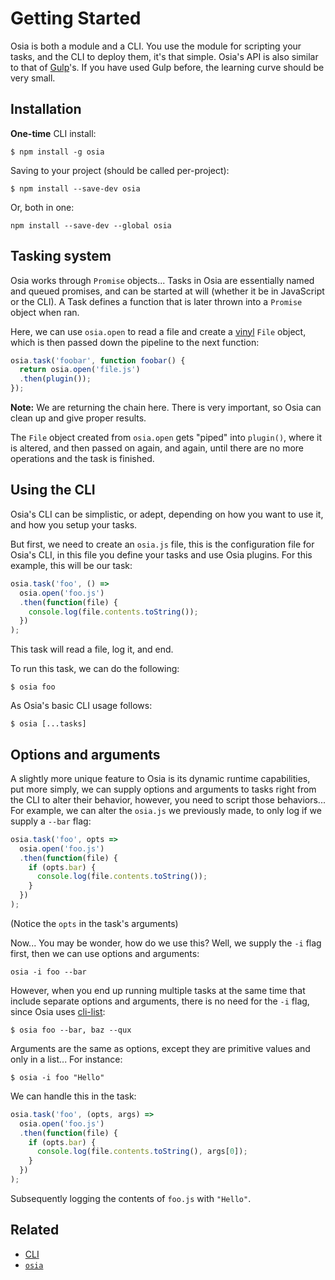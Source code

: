 # Getting Started
Osia is both a module and a CLI.  You use the module for scripting your tasks, and the CLI to deploy them, it's that simple. Osia's API is also similar to that of [Gulp](http://github.com/gulpjs/gulp)'s.  If you have used Gulp before, the learning curve should be very small.

## Installation
**One-time** CLI install:
```
$ npm install -g osia
```

Saving to your project (should be called per-project):
```
$ npm install --save-dev osia
```

Or, both in one:
```
npm install --save-dev --global osia
```

## Tasking system
Osia works through `Promise` objects...  Tasks in Osia are essentially named and queued promises, and can be started at will (whether it be in JavaScript or the CLI).  A Task defines a function that is later thrown into a `Promise` object when ran.

Here, we can use `osia.open` to read a file and create a [vinyl](https://github.com/gulpjs/vinyl) `File` object, which is then passed down the pipeline to the next function:
```javascript
osia.task('foobar', function foobar() {
  return osia.open('file.js')
  .then(plugin());
});
```
**Note:** We are returning the chain here.  There is very important, so Osia can clean up and give proper results.

The `File` object created from `osia.open` gets "piped" into `plugin()`, where it is altered, and then passed on again, and again, until there are no more operations and the task is finished.

## Using the CLI
Osia's CLI can be simplistic, or adept, depending on how you want to use it, and how you setup your tasks.

But first, we need to create an `osia.js` file, this is the configuration file for Osia's CLI, in this file you define your tasks and use Osia plugins.  For this example, this will be our task:
```javascript
osia.task('foo', () =>
  osia.open('foo.js')
  .then(function(file) {
    console.log(file.contents.toString());
  })
);
```
This task will read a file, log it, and end.

To run this task, we can do the following:
```
$ osia foo
```
As Osia's basic CLI usage follows:
```
$ osia [...tasks]
```

## Options and arguments
A slightly more unique feature to Osia is its dynamic runtime capabilities, put more simply, we can supply options and arguments to tasks right from the CLI to alter their behavior, however, you need to script those behaviors...  For example, we can alter the `osia.js` we previously made, to only log if we supply a `--bar` flag:
```javascript
osia.task('foo', opts =>
  osia.open('foo.js')
  .then(function(file) {
    if (opts.bar) {
      console.log(file.contents.toString());
    }
  })
);
```
(Notice the `opts` in the task's arguments)

Now...  You may be wonder, how do we use this?  Well, we supply the `-i` flag first, then we can use options and arguments:
```
osia -i foo --bar
```

However, when you end up running multiple tasks at the same time that include separate options and arguments, there is no need for the `-i` flag, since Osia uses [cli-list](https://github.com/jamen/cli-list):
```
$ osia foo --bar, baz --qux
```

Arguments are the same as options, except they are primitive values and only in a list...  For instance:
```
$ osia -i foo "Hello"
```

We can handle this in the task:
```javascript
osia.task('foo', (opts, args) =>
  osia.open('foo.js')
  .then(function(file) {
    if (opts.bar) {
      console.log(file.contents.toString(), args[0]);
    }
  })
);
```
Subsequently logging the contents of `foo.js` with `"Hello"`.

## Related
 - [CLI](CLI.md)
 - [`osia`](api/osia.md)
